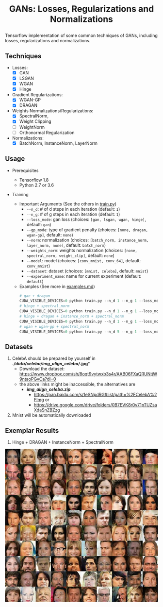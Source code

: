 # <p align="center"> GANs: Losses, Regularizations and Normalizations </p>

Tensorflow implementation of some common techniques of GANs, including losses, regularizations and normalizations.

## Techniques

- Losses:
    - [x] GAN
    - [x] LSGAN
    - [x] WGAN
    - [x] Hinge
- Gradient Regularizations:
    - [x] WGAN-GP
    - [x] DRAGAN
- Weights Normalizations/Regularizations:
    - [x] SpectralNorm,
    - [x] Weight Clipping
    - [ ] WeightNorm
    - [ ] Orthonormal Regularization
- Normalizations:
    - [x] BatchNorm, InstanceNorm, LayerNorm

## Usage

- Prerequisites
    - Tensorflow 1.8
    - Python 2.7 or 3.6

- Training
    - Important Arguments (See the others in [train.py](train.py))
        - `--n_d`: # of d steps in each iteration (default: `1`)
        - `--n_g`: # of g steps in each iteration (default: `1`)
        - `--loss_mode`: gan loss (choices: `[gan, lsgan, wgan, hinge]`, default: `gan`)
        - `--gp_mode`: type of gradient penalty (choices: `[none, dragan, wgan-gp]`, default: `none`)
        - `--norm`: normalization (choices: `[batch_norm, instance_norm, layer_norm, none]`, default: `batch_norm`)
        - `--weights_norm`: weights normalization (choices: `[none, spectral_norm, weight_clip]`, default: `none`)
        - `--model`: model (choices: `[conv_mnist, conv_64]`, default: `conv_mnist`)
        - `--dataset`: dataset (choices: `[mnist, celeba]`, default: `mnist`)
        - `--experiment_name`: name for current experiment (default: `default`)
    - Examples (See more in [examples.md](examples.md))
        ```python
        # gan + dragan
        CUDA_VISIBLE_DEVICES=0 python train.py --n_d 1 --n_g 1 --loss_mode gan --gp_mode dragan --norm layer_norm --model conv_mnist --dataset mnist --experiment_name conv_mnist_loss{gan}_gp{dragan}_norm{layer_norm}_wnorm{none}
        # hinge + spectral_norm
        CUDA_VISIBLE_DEVICES=0 python train.py --n_d 1 --n_g 1 --loss_mode hinge --gp_mode none --norm none --weights_norm spectral_norm --model conv_64 --dataset celeba --experiment_name conv64_celeba_loss{hinge}_gp{none}_norm{none}_wnorm{spectral_norm}
        # hinge + dragan + instance_norm + spectral_norm
        CUDA_VISIBLE_DEVICES=0 python train.py --n_d 1 --n_g 1 --loss_mode hinge --gp_mode dragan --norm instance_norm --weights_norm spectral_norm --model conv_64 --dataset celeba --experiment_name conv64_celeba_loss{hinge}_gp{dragan}_norm{instance_norm}_wnorm{spectral_norm}
        # wgan + wgan-gp + spectral_norm
        CUDA_VISIBLE_DEVICES=0 python train.py --n_d 5 --n_g 1 --loss_mode wgan --gp_mode wgan-gp --norm none --weights_norm spectral_norm --model conv_64 --dataset celeba --experiment_name conv64_celeba_loss{wgan}_gp{wgan-gp}_norm{none}_wnorm{spectral_norm}
        ```

## Datasets

1. CelebA should be prepared by yourself in ***./data/celeba/img_align_celeba/*.jpg***
    - Download the dataset: https://www.dropbox.com/sh/8oqt9vytwxb3s4r/AAB06FXaQRUNtjW9ntaoPGvCa?dl=0
    - the above links might be inaccessible, the alternatives are
        - ***img_align_celeba.zip***
            - https://pan.baidu.com/s/1eSNpdRG#list/path=%2FCelebA%2FImg or
            - https://drive.google.com/drive/folders/0B7EVK8r0v71pTUZsaXdaSnZBZzg
2. Mnist will be automatically downloaded

## Exemplar Results

1. Hinge + DRAGAN + InstanceNorm + SpectralNorm
<p align="center"> <img src="pics\hinge+dragan+instance_norm+spectral_norm.jpg"> </p>
